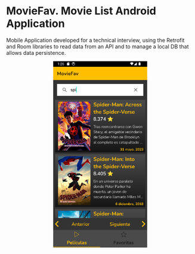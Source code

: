 # MovieFav. Movie List Android Application

Mobile Application developed for a technical interview, using the Retrofit and Room libraries to read data from an API and to manage a local DB that allows data persistence.

<div align="center">
  <img src="images/moviefav.png" alt="Moviefav Movie List Android App"  width="50%"/>
</div>